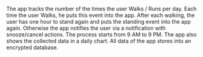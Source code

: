 The app tracks the number of the times the user Walks / Runs per day. Each time the user Walks, he puts this event into the app.
After each walking, the user has one hour to stand again and puts the standing event into the app again. Otherwise the app notifies the user via a notification with snooze/cancel actions.
The process starts from 9 AM to 9 PM.
The app also shows the collected data in a daily chart.
All data of the app stores into an encrypted database.
